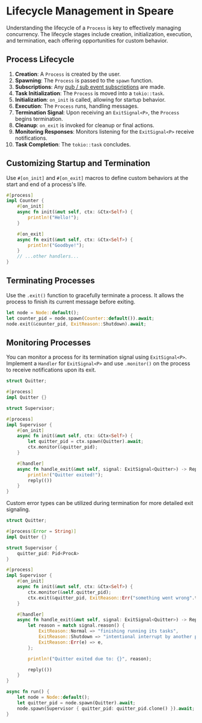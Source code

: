 # Lifecycle Management in Speare

Understanding the lifecycle of a `Process` is key to effectively managing concurrency. The lifecycle stages include creation, initialization, execution, and termination, each offering opportunities for custom behavior.

## Process Lifecycle

1. **Creation**: A `Process` is created by the user.
2. **Spawning**: The `Process` is passed to the `spawn` function.
3. **Subscriptions**: Any [pub / sub event subscriptions](./pub_sub.md) are made.
4. **Task Initialization**: The `Process` is moved into a `tokio::task`.
5. **Initialization**: `on_init` is called, allowing for startup behavior.
6. **Execution**: The `Process` runs, handling messages.
7. **Termination Signal**: Upon receiving an `ExitSignal<P>`, the `Process` begins termination.
8. **Cleanup**: `on_exit` is invoked for cleanup or final actions.
9. **Monitoring Responses**: Monitors listening for the `ExitSignal<P>` receive notifications.
10. **Task Completion**: The `tokio::task` concludes.

## Customizing Startup and Termination

Use `#[on_init]` and `#[on_exit]` macros to define custom behaviors at the start and end of a process's life.

```rust
#[process]
impl Counter {
    #[on_init]
    async fn init(&mut self, ctx: &Ctx<Self>) {
        println!("Hello!");
    }

    #[on_exit]
    async fn exit(&mut self, ctx: &Ctx<Self>) {
        println!("Goodbye!");
    }
    // ...other handlers...
}
```

## Terminating Processes

Use the `.exit()` function to gracefully terminate a process. It allows the process to finish its current message before exiting.

```rust
let node = Node::default();
let counter_pid = node.spawn(Counter::default()).await;
node.exit(&counter_pid, ExitReason::Shutdown).await;
```

## Monitoring Processes

You can monitor a process for its termination signal using `ExitSignal<P>`. Implement a `Handler` for `ExitSignal<P>` and use `.monitor()` on the process to receive notifications upon its exit.

```rust
struct Quitter;

#[process]
impl Quitter {}

struct Supervisor;

#[process]
impl Supervisor {
    #[on_init]
    async fn init(&mut self, ctx: &Ctx<Self>) {
        let quitter_pid = ctx.spawn(Quitter).await;
        ctx.monitor(&quitter_pid);
    }

    #[handler]
    async fn handle_exit(&mut self, signal: ExitSignal<Quitter>) -> Reply<(), ()> {
        println!("Quitter exited!");
        reply(())
    }
}
```

Custom error types can be utilized during termination for more detailed exit signaling.

```rust
struct Quitter;

#[process(Error = String)]
impl Quitter {}

struct Supervisor {
    quitter_pid: Pid<ProcA>
}

#[process]
impl Supervisor {
    #[on_init]
    async fn init(&mut self, ctx: &Ctx<Self>) {
        ctx.monitor(&self.quitter_pid);
        ctx.exit(&quitter_pid, ExitReason::Err("something went wrong".to_string())).await;
    }

    #[handler]
    async fn handle_exit(&mut self, signal: ExitSignal<Quitter>) -> Reply<(), ()> {
        let reason = match signal.reason() {
            ExitReason::Normal => "finishing running its tasks",
            ExitReason::Shutdown => "intentional interrupt by another process",
            ExitReason::Err(e) => e,
        };

        println!("Quitter exited due to: {}", reason);

        reply(())
    }
}

async fn run() {
    let node = Node::default();
    let quitter_pid = node.spawn(Quitter).await;
    node.spawn(Supervisor { quitter_pid: quitter_pid.clone() }).await;
}
```
